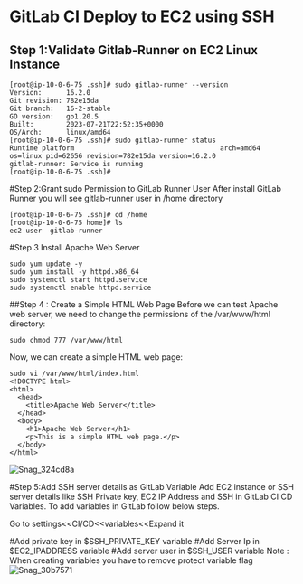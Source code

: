 # GitLab CI Deploy to EC2 using SSH 
## Step 1:Validate Gitlab-Runner on EC2 Linux Instance


```
[root@ip-10-0-6-75 .ssh]# sudo gitlab-runner --version
Version:      16.2.0
Git revision: 782e15da
Git branch:   16-2-stable
GO version:   go1.20.5
Built:        2023-07-21T22:52:35+0000
OS/Arch:      linux/amd64
[root@ip-10-0-6-75 .ssh]# sudo gitlab-runner status
Runtime platform                                    arch=amd64 os=linux pid=62656 revision=782e15da version=16.2.0
gitlab-runner: Service is running
[root@ip-10-0-6-75 .ssh]#

```
#Step 2:Grant sudo Permission to GitLab Runner User
After install GitLab Runner you will see gitlab-runner user in /home directory
```
[root@ip-10-0-6-75 .ssh]# cd /home
[root@ip-10-0-6-75 home]# ls
ec2-user  gitlab-runner
```
#Step 3 Install Apache Web Server
```
sudo yum update -y
sudo yum install -y httpd.x86_64
sudo systemctl start httpd.service
sudo systemctl enable httpd.service
```
##Step 4 : Create a Simple HTML Web Page
Before we can test Apache web server, we need to change the permissions of the /var/www/html directory:
```
sudo chmod 777 /var/www/html
```
Now, we can create a simple HTML web page:
```
sudo vi /var/www/html/index.html
<!DOCTYPE html>
<html>
  <head>
    <title>Apache Web Server</title>
  </head>
  <body>
    <h1>Apache Web Server</h1>
    <p>This is a simple HTML web page.</p>
  </body>
</html>
```
![Snag_324cd8a](https://github.com/asiandevs/gitlab_cicd/assets/37457408/a4967f2d-2eea-404d-addc-b03aad070e20)

#Step 5:Add SSH server details as GitLab Variable
Add EC2 instance or SSH server details like SSH Private key, EC2 IP Address and SSH in GitLab CI CD Variables. To add variables in GitLab follow below steps.

Go to settings<<CI/CD<<variables<<Expand it

#Add private key in $SSH_PRIVATE_KEY variable
#Add Server Ip in $EC2_IPADDRESS variable
#Add server user in $SSH_USER variable
Note : When creating variables you have to remove protect variable flag
![Snag_30b7571](https://github.com/asiandevs/gitlab_cicd/assets/37457408/9d4bb449-18b0-4610-a174-06def98ca0a2)


